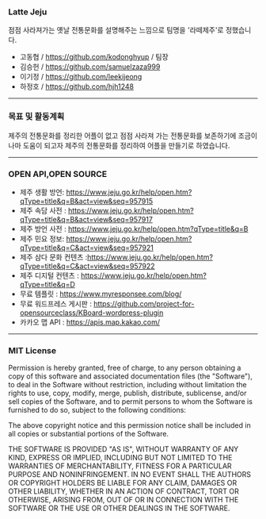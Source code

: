 ### Latte Jeju

점점 사라져가는 옛날 전통문화를 설명해주는 느낌으로 팀명을 '라떼제주'로 정했습니다.

-  고동협 / https://github.com/kodonghyup / 팀장
-  김승헌 / https://github.com/samuelzaza999
-  이기정 / https://github.com/leekijeong 
-  하정호 / https://github.com/hjh1248 

---
### 목표 및 활동계획

제주의 전통문화를 정리한 어플이 없고 점점 사라져 가는 전통문화를 보존하기에 조금이나마 도움이 되고자 제주의 전통문화를 정리하여 어플을 만들기로 하였습니다.

---
### OPEN API,OPEN SOURCE

- 제주 생활 방언: https://www.jeju.go.kr/help/open.htm?qType=title&q=B&act=view&seq=957915
- 제주 속담 사전 :  https://www.jeju.go.kr/help/open.htm?qType=title&q=B&act=view&seq=957917
- 제주 방언 사전 : https://www.jeju.go.kr/help/open.htm?qType=title&q=B
- 제주 민요 정보: https://www.jeju.go.kr/help/open.htm?qType=title&q=C&act=view&seq=957921
- 제주 삼다 문화 컨텐츠 :https://www.jeju.go.kr/help/open.htm?qType=title&q=C&act=view&seq=957922
- 제주 디지털 컨텐츠 : https://www.jeju.go.kr/help/open.htm?qType=title&q=D
- 무료 템플릿 : https://www.myresponsee.com/blog/
- 무료 워드프레스 게시판 : https://github.com/project-for-opensourceclass/KBoard-wordpress-plugin
- 카카오 맵 API : https://apis.map.kakao.com/

-----
### MIT License

Permission is hereby granted, free of charge, to any person obtaining a copy of this software and associated documentation files (the "Software"), to deal in the Software without restriction, including without limitation the rights to use, copy, modify, merge, publish, distribute, sublicense, and/or sell copies of the Software, and to permit persons to whom the Software is furnished to do so, subject to the following conditions:

The above copyright notice and this permission notice shall be included in all copies or substantial portions of the Software.

THE SOFTWARE IS PROVIDED "AS IS", WITHOUT WARRANTY OF ANY KIND, EXPRESS OR IMPLIED, INCLUDING BUT NOT LIMITED TO THE WARRANTIES OF MERCHANTABILITY, FITNESS FOR A PARTICULAR PURPOSE AND NONINFRINGEMENT. IN NO EVENT SHALL THE AUTHORS OR COPYRIGHT HOLDERS BE LIABLE FOR ANY CLAIM, DAMAGES OR OTHER LIABILITY, WHETHER IN AN ACTION OF CONTRACT, TORT OR OTHERWISE, ARISING FROM, OUT OF OR IN CONNECTION WITH THE SOFTWARE OR THE USE OR OTHER DEALINGS IN THE SOFTWARE.

